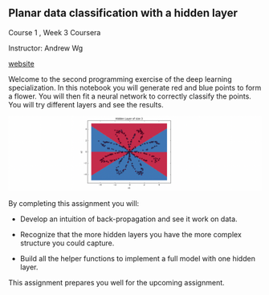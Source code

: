 ## Planar data classification with a hidden layer


Course 1 , Week 3  Coursera

Instructor: Andrew Wg

[website](https://www.deeplearning.ai/)


Welcome to the second programming exercise of the deep learning specialization. In this notebook you will generate red and blue points to form a flower. You will then fit a neural network to correctly classify the points. You will try different layers and see the results.

![](images/result.png)

By completing this assignment you will:

- Develop an intuition of back-propagation and see it work on data.

- Recognize that the more hidden layers you have the more complex structure you could capture.

- Build all the helper functions to implement a full model with one hidden layer.

This assignment prepares you well for the upcoming assignment.